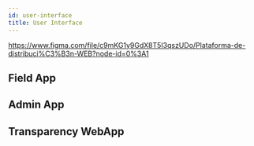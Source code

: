 ```yaml
---
id: user-interface
title: User Interface
---
```


https://www.figma.com/file/c9mKG1y9GdX8T5I3qszUDo/Plataforma-de-distribuci%C3%B3n-WEB?node-id=0%3A1


## Field App

## Admin App

## Transparency WebApp